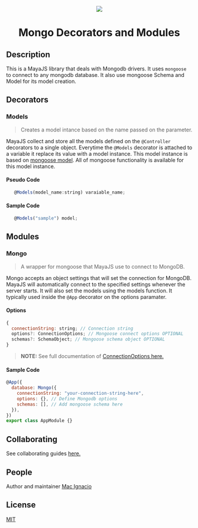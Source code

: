 <p align="center"><img src="https://github.com/mayajs/maya/blob/master/maya.svg"></p>

<h1 align="center">Mongo Decorators and Modules</h1>

## Description

This is a MayaJS library that deals with Mongodb drivers. It uses `mongoose` to connect to any mongodb database. It also use mongoose Schema and Model for its model creation.

## Decorators

### Models

> Creates a model intance based on the name passed on the parameter.

MayaJS collect and store all the models defined on the `@Controller` decorators to a single object. Everytime the `@Models` decorator is attached to a variable it replace its value with a model instance. This model instance is based on [mongoose model](https://mongoosejs.com/docs/api/model.html). All of mongoose functionality is available for this model instance.

#### Pseudo Code

```javascript
   @Models(model_name:string) varaiable_name;
```

#### Sample Code

```javascript
   @Models("sample") model;
```

## Modules

### Mongo

> A wrapper for mongoose that MayaJS use to connect to MongoDB.

Mongo accepts an object settings that will set the connection for MongoDB. MayaJS will automatically connect to the specified settings whenever the server starts. It will also set the models using the models function. It typically used inside the `@App` decorator on the options paramater.

#### Options

```javascript
{
  connectionString: string; // Connection string
  options?: ConnectionOptions; // Mongoose connect options OPTIONAL
  schemas?: SchemaObject; // Mongoose schema object OPTIONAL
}
```

> **NOTE:** See full documentation of [ConnectionOptions here.](https://mongoosejs.com/docs/connections.html#options)

#### Sample Code

```javascript
@App({
  database: Mongo({
    connectionString: "your-connection-string-here",
    options: {}, // Define Mongodb options
    schemas: [], // Add mongoose schema here
  }),
})
export class AppModule {}
```

## Collaborating

See collaborating guides [here.](https://github.com/mayajs/maya/blob/master/COLLABORATOR_GUIDE.md)

## People

Author and maintainer [Mac Ignacio](https://github.com/macign)

## License

[MIT](https://github.com/mayajs/maya/blob/master/LICENSE)
